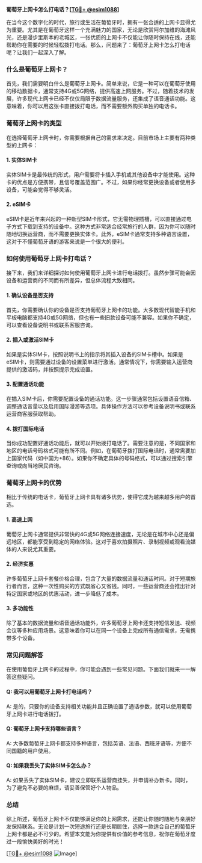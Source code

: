 **葡萄牙上网卡怎么打电话？[[TG💪+ @esim1088](https://t.me/s/esim1088)]**

在当今这个数字化的时代，旅行或生活在葡萄牙时，拥有一张合适的上网卡显得尤为重要。尤其是在葡萄牙这样一个充满魅力的国家，无论是欣赏阿尔加维的海滩风光，还是漫步里斯本的老城区，一张优质的上网卡不仅能让你随时保持在线，还能帮助你在需要的时候轻松拨打电话。那么，问题来了：葡萄牙上网卡怎么打电话呢？让我们一起深入了解。

### 什么是葡萄牙上网卡？

首先，我们需要明白什么是葡萄牙上网卡。简单来说，它是一种可以在葡萄牙使用的移动数据卡，通常支持4G或5G网络，提供高速上网服务。不过，随着技术的发展，许多现代上网卡已经不仅仅局限于数据流量服务，还集成了语音通话功能。这意味着，你可以用这张卡直接拨打电话，而不需要额外购买单独的电话卡。

### 葡萄牙上网卡的类型

在选择葡萄牙上网卡时，你需要根据自己的需求来决定。目前市场上主要有两种类型的上网卡：

#### 1. 实体SIM卡
实体SIM卡是最传统的形式，用户需要将卡插入手机或其他设备中才能使用。这种卡的优点是方便携带，且信号覆盖范围广。不过，如果你经常更换设备或者使用多设备，可能会觉得不够灵活。

#### 2. eSIM卡
eSIM卡是近年来兴起的一种新型SIM卡形式，它无需物理插槽，可以直接通过电子方式下载到支持的设备中。这种方式非常适合经常旅行的人群，因为你可以随时随地切换运营商，而不需要更换实体卡。此外，eSIM卡通常支持多种语言设置，这对于不懂葡萄牙语的游客来说是一个很大的便利。

### 如何使用葡萄牙上网卡打电话？

接下来，我们来详细探讨如何使用葡萄牙上网卡进行电话拨打。虽然步骤可能会因设备和运营商的不同而有所差异，但总体流程大致相同。

#### 1. 确认设备是否支持
首先，你需要确认你的设备是否支持葡萄牙上网卡的功能。大多数现代智能手机和平板电脑都支持4G或5G网络，但也有一些旧款设备可能不兼容。如果你不确定，可以查看设备说明书或联系客服咨询。

#### 2. 插入或激活SIM卡
如果是实体SIM卡，按照说明书上的指示将其插入设备的SIM卡槽中。如果是eSIM卡，则需要通过设备的设置菜单进行激活。通常情况下，你需要输入运营商提供的激活码，并按照提示完成设置。

#### 3. 配置通话功能
在插入SIM卡后，你需要配置设备的通话功能。这一步骤通常包括设置语音信箱、调整通话音量以及启用国际漫游等选项。具体操作方法可以参考设备说明书或联系运营商客服获取帮助。

#### 4. 拨打国际电话
当你成功配置好通话功能后，就可以开始拨打电话了。需要注意的是，不同国家和地区的电话号码格式可能有所不同。例如，在葡萄牙拨打国际电话时，通常需要加上国家代码（如中国为+86）。如果你不确定具体的号码格式，可以通过搜索引擎查询或向当地居民咨询。

### 葡萄牙上网卡的优势

相比于传统的电话卡，葡萄牙上网卡具有诸多优势，使得它成为越来越多用户的首选。

#### 1. 高速上网
葡萄牙上网卡通常提供非常快的4G或5G网络连接速度，无论是在城市中心还是偏远地区，都能享受到稳定的网络体验。这对于喜欢拍摄照片、录制视频或观看流媒体的人来说尤其重要。

#### 2. 经济实惠
许多葡萄牙上网卡套餐价格合理，包含了大量的数据流量和通话时间。对于短期旅行者而言，这种一次性购买的方式既省心又省钱。同时，一些运营商还会推出针对特定国家或地区的优惠活动，进一步降低了成本。

#### 3. 多功能性
除了基本的数据流量和语音通话功能外，许多葡萄牙上网卡还支持短信发送、视频会议等多种应用场景。这意味着你可以在同一个设备上完成所有通信需求，无需携带多个设备。

### 常见问题解答

在使用葡萄牙上网卡的过程中，你可能会遇到一些常见问题。下面我们就来一一解答这些疑问。

#### Q: 我可以用葡萄牙上网卡打电话吗？
A: 是的，只要你的设备支持相关功能并且正确设置了通话参数，就可以使用葡萄牙上网卡进行电话拨打。

#### Q: 葡萄牙上网卡支持哪些语言？
A: 大多数葡萄牙上网卡都支持多种语言，包括英语、法语、西班牙语等，方便不同国籍的用户使用。

#### Q: 如果我丢失了实体SIM卡怎么办？
A: 如果丢失了实体SIM卡，建议立即联系运营商挂失，并申请补办新卡。同时，为了避免不必要的麻烦，请妥善保管好个人物品。

### 总结

综上所述，葡萄牙上网卡不仅能够满足你的上网需求，还能让你随时随地与亲朋好友保持联系。无论是计划一次短途旅行还是长期居住，选择一款适合自己的葡萄牙上网卡都是必不可少的。希望本文能为你提供有价值的参考信息，祝你在葡萄牙度过一段愉快美好的时光！

[[TG💪+ @esim1088](https://t.me/s/esim1088) ![Image](https://i.postimg.cc/4NQfJmqS/Snipaste-2025-05-13-00-14-12.png)]